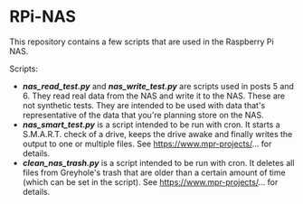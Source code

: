 # RPi-NAS
This repository contains a few scripts that are used in the Raspberry Pi NAS.

Scripts:
- *__nas_read_test.py__* and *__nas_write_test.py__* are scripts used in posts 5 and 6. They read real data from the NAS and write it to the NAS. These are not synthetic tests. They are intended to be used with data that's representative of the data that you're planning store on the NAS.
- *__nas_smart_test.py__* is a script intended to be run with cron. It starts a S.M.A.R.T. check of a drive, keeps the drive awake and finally writes the output to one or multiple files. See https://www.mpr-projects/... for details.
- *__clean_nas_trash.py__* is a script intended to be run with cron. It deletes all files from Greyhole's trash that are older than a certain amount of time (which can be set in the script). See https://www.mpr-projects/... for details.
